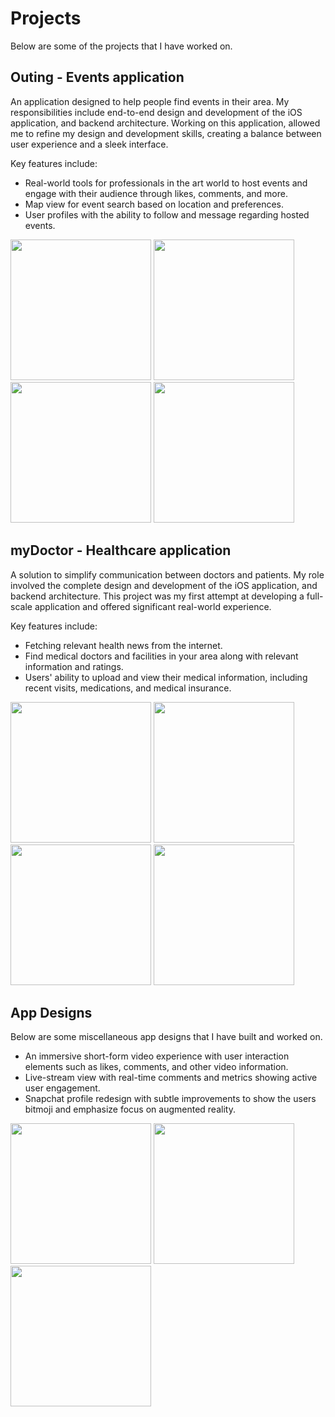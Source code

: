 # Projects

Below are some of the projects that I have worked on.

## Outing - Events application

An application designed to help people find events in their area. My responsibilities include end-to-end design and development of the iOS application, and backend architecture. Working on this application, allowed me to refine my design and development skills, creating a balance between user experience and a sleek interface.

Key features include:
* Real-world tools for professionals in the art world to host events and engage with their audience through likes, comments, and more.
* Map view for event search based on location and preferences.
* User profiles with the ability to follow and message regarding hosted events.

<p align="leading">
<img src="https://github.com/emanuelriosss/Projects/assets/60336781/0a9b1f3e-fee2-4dcc-a769-576d5955a895" width="225">
<img src="https://github.com/emanuelriosss/Projects/assets/60336781/2f906850-a6ae-4ef8-822e-81946c40b13c" width="225">

<img src="https://github.com/emanuelriosss/Projects/assets/60336781/ce589cad-a050-4965-9ee9-72228e9b49cf" width="225">
<img src="https://github.com/emanuelriosss/Projects/assets/60336781/a7cabdac-b0c5-4f92-af35-e5d6d360e13d" width="225">
</p>

## myDoctor - Healthcare application

A solution to simplify communication between doctors and patients. My role involved the complete design and development of the iOS application, and backend architecture. This project was my first attempt at developing a full-scale application and offered significant real-world experience. 

Key features include:
* Fetching relevant health news from the internet.
* Find medical doctors and facilities in your area along with relevant information and ratings.
* Users' ability to upload and view their medical information, including recent visits, medications, and medical insurance.

<p align="leading">
<img src="https://github.com/emanuelriosss/Projects/assets/60336781/95169cef-575f-4fe3-a297-3cc2cb986c7d" width="225">
<img src="https://github.com/emanuelriosss/Projects/assets/60336781/5938f16f-7efd-43ed-9505-c0cb0c0fad4d" width="225">

<img src="https://github.com/emanuelriosss/Projects/assets/60336781/852d14d7-978c-407f-a7cb-42fe74ca8f89" width="225">
<img src="https://github.com/emanuelriosss/Projects/assets/60336781/05608d22-a137-4fac-a13e-e089c7af046c" width="225">
</p>

## App Designs

Below are some miscellaneous app designs that I have built and worked on.

* An immersive short-form video experience with user interaction elements such as likes, comments, and other video information.
* Live-stream view with real-time comments and metrics showing active user engagement. 
* Snapchat profile redesign with subtle improvements to show the users bitmoji and emphasize focus on augmented reality.

<p align="leading">
<img src="https://github.com/emanuelriosss/Projects/assets/60336781/7c37648a-9c14-453e-a786-a9031c400f4e" width="225">
<img src="https://github.com/emanuelriosss/Projects/assets/60336781/1167ba73-e431-4bfa-a694-b5bb36a821ef" width="225">

<img src="https://github.com/emanuelriosss/Projects/assets/60336781/44d45f50-38d7-4ae9-adbd-d4b0f99a0347" width="225">
<!-- <img src="https://github.com/emanuelriosss/Projects/assets/60336781/d1fbfb1c-3fcd-4160-924f-9d7d7e535bdb" width="225"> -->
</p>
